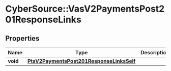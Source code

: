 # CyberSource::VasV2PaymentsPost201ResponseLinks

## Properties
Name | Type | Description | Notes
------------ | ------------- | ------------- | -------------
**void** | [**PtsV2PaymentsPost201ResponseLinksSelf**](PtsV2PaymentsPost201ResponseLinksSelf.md) |  | [optional] 


